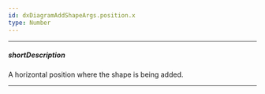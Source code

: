 ```yaml
---
id: dxDiagramAddShapeArgs.position.x
type: Number
---
```

---
##### shortDescription
A horizontal position where the shape is being added.

---
